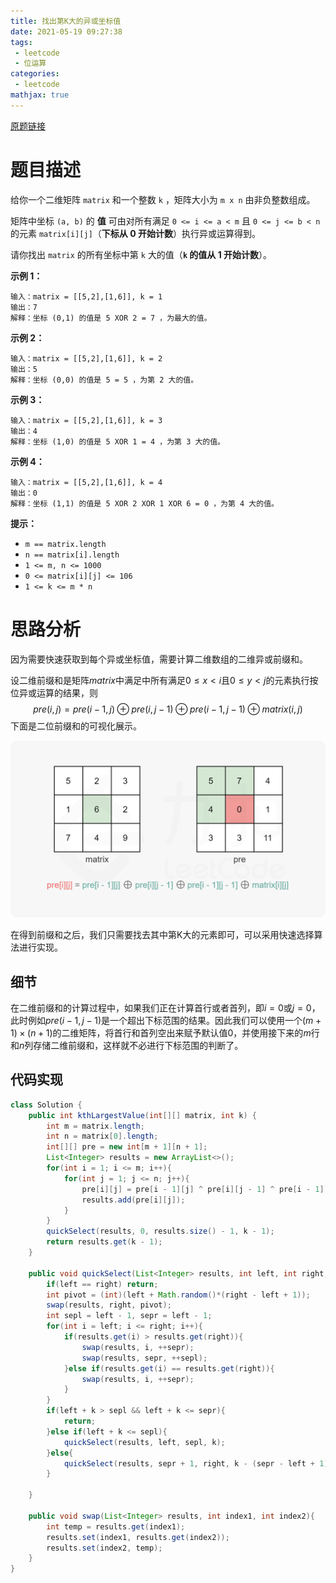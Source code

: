 ```yaml
---
title: 找出第K大的异或坐标值
date: 2021-05-19 09:27:38
tags:
 - leetcode
 - 位运算
categories:
 - leetcode
mathjax: true
---
```


[原题链接](https://leetcode-cn.com/problems/find-kth-largest-xor-coordinate-value/)

# 题目描述

给你一个二维矩阵 `matrix` 和一个整数 `k` ，矩阵大小为 `m x n` 由非负整数组成。

矩阵中坐标 `(a, b)` 的 **值** 可由对所有满足 `0 <= i <= a < m` 且 `0 <= j <= b < n` 的元素 `matrix[i][j]`（**下标从 0 开始计数**）执行异或运算得到。

请你找出 `matrix` 的所有坐标中第 `k` 大的值（**`k` 的值从 1 开始计数**）。

<!-- more -->

**示例 1：**

```
输入：matrix = [[5,2],[1,6]], k = 1
输出：7
解释：坐标 (0,1) 的值是 5 XOR 2 = 7 ，为最大的值。
```

**示例 2：**

```
输入：matrix = [[5,2],[1,6]], k = 2
输出：5
解释：坐标 (0,0) 的值是 5 = 5 ，为第 2 大的值。
```

**示例 3：**

```
输入：matrix = [[5,2],[1,6]], k = 3
输出：4
解释：坐标 (1,0) 的值是 5 XOR 1 = 4 ，为第 3 大的值。
```

**示例 4：**

```
输入：matrix = [[5,2],[1,6]], k = 4
输出：0
解释：坐标 (1,1) 的值是 5 XOR 2 XOR 1 XOR 6 = 0 ，为第 4 大的值。
```

**提示：**

- `m == matrix.length`
- `n == matrix[i].length`
- `1 <= m, n <= 1000`
- `0 <= matrix[i][j] <= 106`
- `1 <= k <= m * n`

# 思路分析

因为需要快速获取到每个异或坐标值，需要计算二维数组的二维异或前缀和。

设二维前缀和是矩阵$matrix$中满足中所有满足$0 \leq x < i$且$0 \leq y < j$的元素执行按位异或运算的结果，则
$$
pre(i, j) = pre(i - 1, j) \oplus pre(i, j - 1) \oplus pre(i - 1, j - 1) \oplus matrix(i, j)
$$
下面是二位前缀和的可视化展示。

![fig1](https://raw.githubusercontent.com/juhick/picJuhick/master/20210519093919.png)

在得到前缀和之后，我们只需要找去其中第K大的元素即可，可以采用快速选择算法进行实现。

## 细节

在二维前缀和的计算过程中，如果我们正在计算首行或者首列，即$i=0$或$j=0$，此时例如$\textit{pre}(i-1,j-1)$是一个超出下标范围的结果。因此我们可以使用一个$(m+1) \times (n+1)$的二维矩阵，将首行和首列空出来赋予默认值0，并使用接下来的$m$行和$n$列存储二维前缀和，这样就不必进行下标范围的判断了。

## 代码实现

```java
class Solution {
    public int kthLargestValue(int[][] matrix, int k) {
        int m = matrix.length;
        int n = matrix[0].length;
        int[][] pre = new int[m + 1][n + 1];
        List<Integer> results = new ArrayList<>();
        for(int i = 1; i <= m; i++){
            for(int j = 1; j <= n; j++){
                pre[i][j] = pre[i - 1][j] ^ pre[i][j - 1] ^ pre[i - 1][j - 1] ^ matrix[i - 1][j - 1];
                results.add(pre[i][j]);
            }
        }
        quickSelect(results, 0, results.size() - 1, k - 1);
        return results.get(k - 1);
    }

    public void quickSelect(List<Integer> results, int left, int right, int k){
        if(left == right) return;
        int pivot = (int)(left + Math.random()*(right - left + 1));
        swap(results, right, pivot);
        int sepl = left - 1, sepr = left - 1;
        for(int i = left; i <= right; i++){
            if(results.get(i) > results.get(right)){
                swap(results, i, ++sepr);
                swap(results, sepr, ++sepl);
            }else if(results.get(i) == results.get(right)){
                swap(results, i, ++sepr);
            }
        }
        if(left + k > sepl && left + k <= sepr){
            return;
        }else if(left + k <= sepl){
            quickSelect(results, left, sepl, k);
        }else{
            quickSelect(results, sepr + 1, right, k - (sepr - left + 1));
        }

    }

    public void swap(List<Integer> results, int index1, int index2){
        int temp = results.get(index1);
        results.set(index1, results.get(index2));
        results.set(index2, temp);
    }
}
```

